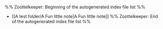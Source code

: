 %% Zoottelkeeper: Beginning of the autogenerated index file list  %%
-  [[A test folder/A Fun little note|A Fun little note]]
%% Zoottelkeeper: End of the autogenerated index file list  %%
